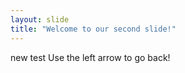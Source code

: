 ```yaml
---
layout: slide
title: "Welcome to our second slide!"
---
```

new test
Use the left arrow to go back!
